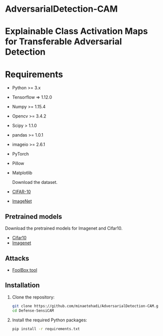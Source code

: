 # AdversarialDetection-CAM
# Explainable Class Activation Maps for Transferable Adversarial Detection

# Requirements
- Python >= 3.x
- Tensorflow => 1.12.0 
- Numpy >= 1.15.4
- Opencv >= 3.4.2
- Scipy > 1.1.0
- pandas >= 1.0.1
- imageio >= 2.6.1
- PyTorch
- Pillow
- Matplotlib

  Download the dataset.
- [CIFAR-10](http://www.cs.toronto.edu/~kriz/cifar-10-python.tar.gz)
- [ImageNet](https://image-net.org/download)

## Pretrained models
Download the pretrained models for Imagenet and Cifar10.
- [Cifar10](https://github.com/MadryLab/cifar10_challenge/tree/master)
- [Imagenet](https://github.com/MadryLab/robustness/tree/master/robustness/imagenet_models)

## Attacks
- [FoolBox tool](https://github.com/bethgelab/foolbox)

 ## Installation
1. Clone the repository:
    ```bash
    git clone https://github.com/minaetehadi/AdversarialDetection-CAM.git
    cd Defense-SensiCAM
    ```
2. Install the required Python packages:
    ```bash
    pip install -r requirements.txt
    ```
